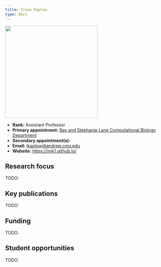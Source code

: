 ```yaml
---
title: Irene Kaplow
type: docs
---
```


<img src="https://cbd.cmu.edu/people/faculty/irene-square.jpg" width="300px">

-   **Rank:** Assistant Professor
-   **Primary appointment:** [Ray and Stephanie Lane Computational Biology Department](https://cbd.cmu.edu/)
-   **Secondary appointment(s):**
-   **Email:** <ikaplow@andrew.cmu.edu>
-   **Website:** <https://imk1.github.io/>

## Research focus

TODO:

## Key publications

TODO:

## Funding

TODO:

## Student opportunities

TODO:
